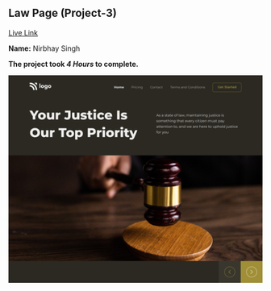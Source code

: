 ## Law Page (Project-3)
[Live Link](https://law-page-project-3.netlify.app/) 

**Name:** Nirbhay Singh

**The project took ***4 Hours*** to complete.** 

![image](final.png)

